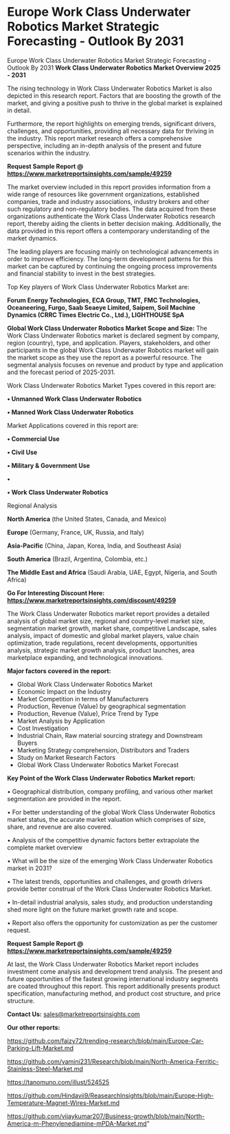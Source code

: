 # Europe Work Class Underwater Robotics Market Strategic Forecasting - Outlook By 2031
Europe Work Class Underwater Robotics Market Strategic Forecasting - Outlook By 2031
<Strong> Work Class Underwater Robotics Market Overview 2025 - 2031</strong>

The rising technology in Work Class Underwater Robotics Market is also depicted in this research report. Factors that are boosting the growth of the market, and giving a positive push to thrive in the global market is explained in detail.

Furthermore, the report highlights on emerging trends, significant drivers, challenges, and opportunities, providing all necessary data for thriving in the industry. This report market research offers a comprehensive perspective, including an in-depth analysis of the present and future scenarios within the industry.

<strong>Request Sample Report @ <a href=https://www.marketreportsinsights.com/sample/49259>https://www.marketreportsinsights.com/sample/49259</a></strong>

The market overview included in this report provides information from a wide range of resources like government organizations, established companies, trade and industry associations, industry brokers and other such regulatory and non-regulatory bodies. The data acquired from these organizations authenticate the Work Class Underwater Robotics research report, thereby aiding the clients in better decision making. Additionally, the data provided in this report offers a contemporary understanding of the market dynamics.

The leading players are focusing mainly on technological advancements in order to improve efficiency. The long-term development patterns for this market can be captured by continuing the ongoing process improvements and financial stability to invest in the best strategies.

Top Key players of Work Class Underwater Robotics Market are:

<strong>Forum Energy Technologies, ECA Group, TMT, FMC Technologies, Oceaneering, Furgo, Saab Seaeye Limited, Saipem, Soil Machine Dynamics (CRRC Times Electric Co., Ltd.), LIGHTHOUSE SpA</strong>

<strong><b>Global Work Class Underwater Robotics Market Scope and Size:</b></strong>
The Work Class Underwater Robotics market is declared segment by company, region (country), type, and application. Players, stakeholders, and other participants in the global Work Class Underwater Robotics market will gain the market scope as they use the report as a powerful resource. The segmental analysis focuses on revenue and product by type and application and the forecast period of 2025-2031.

Work Class Underwater Robotics Market Types covered in this report are:

<strong>•  Unmanned Work Class Underwater Robotics

•  Manned Work Class Underwater Robotics</strong>

Market Applications covered in this report are:

<strong>•  Commercial Use

•  Civil Use

•  Military & Government Use

•  

•  Work Class Underwater Robotics</strong> 

Regional Analysis

<strong>North America</strong> (the United States, Canada, and Mexico)

<strong>Europe</strong> (Germany, France, UK, Russia, and Italy)

<strong>Asia-Pacific</strong> (China, Japan, Korea, India, and Southeast Asia)

<strong>South America</strong> (Brazil, Argentina, Colombia, etc.)

<strong>The Middle East and Africa</strong> (Saudi Arabia, UAE, Egypt, Nigeria, and South Africa)

<strong>Go For Interesting Discount Here: <a href=https://www.marketreportsinsights.com/discount/49259>https://www.marketreportsinsights.com/discount/49259</a></strong>

The Work Class Underwater Robotics market report provides a detailed analysis of global market size, regional and country-level market size, segmentation market growth, market share, competitive Landscape, sales analysis, impact of domestic and global market players, value chain optimization, trade regulations, recent developments, opportunities analysis, strategic market growth analysis, product launches, area marketplace expanding, and technological innovations.

<strong><b>Major factors covered in the report:</b></strong>
<ul>
  <li>Global Work Class Underwater Robotics Market </li>
  <li>Economic Impact on the Industry</li>
  <li>Market Competition in terms of Manufacturers</li>
  <li>Production, Revenue (Value) by geographical segmentation</li>
  <li>Production, Revenue (Value), Price Trend by Type</li>
  <li>Market Analysis by Application</li>
  <li>Cost Investigation</li>
  <li>Industrial Chain, Raw material sourcing strategy and Downstream Buyers</li>
  <li>Marketing Strategy comprehension, Distributors and Traders</li>
  <li>Study on Market Research Factors</li>
  <li>Global Work Class Underwater Robotics Market Forecast</li>
</ul>

<strong><b>Key Point of the Work Class Underwater Robotics Market report:</b></strong>

• Geographical distribution, company profiling, and various other market segmentation are provided in the report.

• For better understanding of the global Work Class Underwater Robotics market status, the accurate market valuation which comprises of size, share, and revenue are also covered.

• Analysis of the competitive dynamic factors better extrapolate the complete market overview

• What will be the size of the emerging Work Class Underwater Robotics market in 2031?

• The latest trends, opportunities and challenges, and growth drivers provide better construal of the Work Class Underwater Robotics Market.

• In-detail industrial analysis, sales study, and production understanding shed more light on the future market growth rate and scope.

• Report also offers the opportunity for customization as per the customer request.

<strong>Request Sample Report @ <a href=https://www.marketreportsinsights.com/sample/49259>https://www.marketreportsinsights.com/sample/49259</a></strong>

At last, the Work Class Underwater Robotics Market report includes investment come analysis and development trend analysis. The present and future opportunities of the fastest growing international industry segments are coated throughout this report. This report additionally presents product specification, manufacturing method, and product cost structure, and price structure.

<strong>Contact Us:</strong>
sales@marketreportsinsights.com

<strong>Our other reports:</strong>

<a href=https://github.com/faizy72/trending-research/blob/main/Europe-Car-Parking-Lift-Market.md>https://github.com/faizy72/trending-research/blob/main/Europe-Car-Parking-Lift-Market.md</a>

<a href=https://github.com/yamini231/Research/blob/main/North-America-Ferritic-Stainless-Steel-Market.md>https://github.com/yamini231/Research/blob/main/North-America-Ferritic-Stainless-Steel-Market.md</a>

<a href=https://tanomuno.com/illust/524525>https://tanomuno.com/illust/524525</a>

<a href=https://github.com/Hindavii9/ReasearchInsights/blob/main/Europe-High-Temperature-Magnet-Wires-Market.md>https://github.com/Hindavii9/ReasearchInsights/blob/main/Europe-High-Temperature-Magnet-Wires-Market.md</a>

<a href=https://github.com/vijaykumar207/Business-growth/blob/main/North-America-m-Phenylenediamine-mPDA-Market.md>https://github.com/vijaykumar207/Business-growth/blob/main/North-America-m-Phenylenediamine-mPDA-Market.md</a>"
